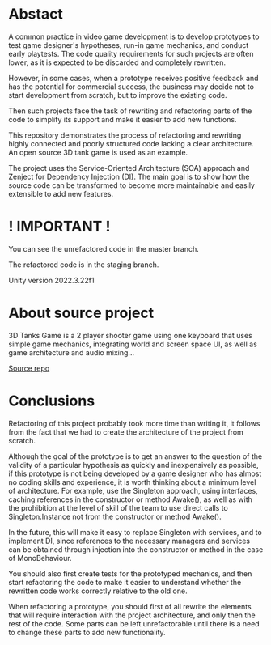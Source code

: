 # Abstact
          
A common practice in video game development is to develop prototypes to test game designer's hypotheses, run-in game mechanics, and conduct early playtests. The code quality requirements for such projects are often lower, as it is expected to be discarded and completely rewritten. 

 However, in some cases, when a prototype receives positive feedback and has the potential for commercial success, the business may decide not to start development from scratch, but to improve the existing code.

Then such projects face the task of rewriting and refactoring parts of the code to simplify its support and make it easier to add new functions.

This repository demonstrates the process of refactoring and rewriting highly connected and poorly structured code lacking a clear architecture. An open source 3D tank game is used as an example.

The project uses the Service-Oriented Architecture (SOA) approach and Zenject for Dependency Injection (DI). The main goal is to show how the source code can be transformed to become more maintainable and easily extensible to add new features.

# ! IMPORTANT !
You can see the unrefactored code in the master branch. 

The refactored code is in the staging branch.

Unity version 2022.3.22f1


# About source project

3D Tanks Game is a 2 player shooter game using one keyboard that uses simple game mechanics, integrating world and screen space UI, as well as game architecture and audio mixing...

[Source repo](https://github.com/choubari/3D-Tanks-Game-Unity)

# Conclusions

Refactoring of this project probably took more time than writing it, it follows from the fact that we had to create the architecture of the project from scratch. 

Although the goal of the prototype is to get an answer to the question of the validity of a particular hypothesis as quickly and inexpensively as possible, if this prototype is not being developed by a game designer who has almost no coding skills and experience, it is worth thinking about a minimum level of architecture.
For example, use the Singleton approach, using interfaces, caching references in the constructor or method Awake(), as well as with the prohibition at the level of skill of the team to use direct calls to Singleton.Instance not from the constructor or method Awake().

In the future, this will make it easy to replace Singleton with services, and to implement DI, since references to the necessary managers and services can be obtained through injection into the constructor or method in the case of MonoBehaviour.

You should also first create tests for the prototyped mechanics, and then start refactoring the code to make it easier to understand whether the rewritten code works correctly relative to the old one.

When refactoring a prototype, you should first of all rewrite the elements that will require interaction with the project architecture, and only then the rest of the code. Some parts can be left unrefactorable until there is a need to change these parts to add new functionality.
